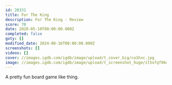 ```yaml
---
id: 20331
title: For The King
description: For The King - Review
score: 70
date: 2020-05-10T00:00:00.000Z
completed: false
goty: []
modified_date: 2024-08-16T00:00:00.000Z
screenshots: []
videos: []
cover: //images.igdb.com/igdb/image/upload/t_cover_big/co1hxc.jpg
image: //images.igdb.com/igdb/image/upload/t_screenshot_huge/it5xfqf96oqf3eet7ob9.jpg
---
```

A pretty fun board game like thing.